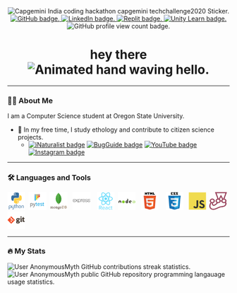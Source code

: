<!--### Hi there 👋-->

<!--
**4N0NYM0U5MY7H/4N0NYM0U5MY7H** is a ✨ _special_ ✨ repository because its `README.md` (this file) appears on your GitHub profile.

Here are some ideas to get you started:

- 🔭 I’m currently working on ...
- 🌱 I’m currently learning ...
- 👯 I’m looking to collaborate on ...
- 🤔 I’m looking for help with ...
- 💬 Ask me about ...
- 📫 How to reach me: ...
- 😄 Pronouns: ...
- ⚡ Fun fact: ...
-->
<div id="header" align="center">
  <img src="https://media.giphy.com/media/gjrYDwbjnK8x36xZIO/giphy.gif" alt="Capgemini India coding hackathon capgemini techchallenge2020 Sticker." width="100"/>
<div id="badges">
  <a href="https://github.com/parasiticfrisk">
    <img src="https://img.shields.io/badge/GitHub-181717?logo=github&logoColor=white&style=for-the-badge" alt="GitHub badge."/>
  </a>
  <a href="https://www.linkedin.com/in/august-frisk/">
    <img src="https://img.shields.io/badge/LinkedIn-0A66C2?logo=linkedin&logoColor=white&style=for-the-badge" alt="LinkedIn badge."/>
  </a>
  <a href="https://replit.com/@4N0NYM0U5MY7H">
    <img src="https://img.shields.io/badge/Replit-F26206?logo=replit&logoColor=white&style=for-the-badge" alt="Replit badge."/>
  </a>
  <a href="https://learn.unity.com/u/604ba327edbc2a0021432996?tab=profile">
    <img src="https://img.shields.io/badge/Unity_Learn-black?logo=unity&logoColor=white&style=for-the-badge" alt="Unity Learn badge."/>
  </a>
</div>
  <img src="https://komarev.com/ghpvc/?username=4N0NYM0U5MY7H&style=flat-square&color=blue" alt="GitHub profile view count badge."/>
  <h1>
    hey there
    <img src="https://media.giphy.com/media/hvRJCLFzcasrR4ia7z/giphy.gif" alt="Animated hand waving hello." width="30px"/>
  </h1>
</div>
<!--<div align="center">
  <img src="https://media.giphy.com/media/dWesBcTLavkZuG35MI/giphy.gif" alt="LF DIGITAL marketing webdesign analytics avento GIF." width="600px"/>
</div>-->

---
### :man_technologist: About Me
I am a Computer Science student at Oregon State University.

- :seedling: In my free time, I study ethology and contribute to citizen science projects.
  - [![iNaturalist badge](https://img.shields.io/badge/iNaturalist-74AC00?style=flat-square&logo=data:image/png;base64,iVBORw0KGgoAAAANSUhEUgAAABAAAAAQCAYAAAAf8/9hAAAA8klEQVQ4T2NkoBAw4tL/HwgYgYCQ+XgNAGn+++/XVxZmdh5cBjG++nTTVpRX7RBMwe+/36axsXBng/ggV4DoL79ebuRllwjAZgjcBTDFyIpAXoCJ4/IOiheINQRZHV4XwFzz/sdjO0EO2UM/fr+fwcEqmAETB7kKxQW//37/wcLEwY7Nr9//fpzGycyfhe5FjFj49efbd1ZmTg5C0ffk4+k0WQGz2RgGYAsHrKEPdT3WdECMITDvE0xpyOkBOfDgbEJ+xRW1RBmArvnn3y/TOFh4wakUpwHf/79Q5GAQv4es6Mevd6c42YXN8SZlQl7BJQ8ASa9sDUq4ciMAAAAASUVORK5CYII=)](https://www.inaturalist.org/people/obad-hai)
  [![BugGuide badge](https://img.shields.io/badge/BugGuide-red?style=flat-square&logo=data:image/png;base64,iVBORw0KGgoAAAANSUhEUgAAABAAAAAQCAYAAAAf8/9hAAAAgElEQVQ4T61TQQ7AIAibj/Fd+9rexWcmkECYaWQJcDGRUkqVcR3i5RgcJ4wnBWxAK4oEKC94yG6F+4mUfAhiFwgG4ygBET1zzvs0q8rl2H1Rgqxz9Maw5pMyZp0Rgd9VCERFSUGZwP/B3zGiYjex5RnN0UwJ2ou+r9y6THGkbJ0Xl3KACTitBiEAAAAASUVORK5CYII=)](https://bugguide.net/user/view/149082)
  [![YouTube badge](https://img.shields.io/badge/YouTube-FF0000?logo=youtube&logoColor=white&style=flat-square)](https://www.youtube.com/@obad-hai/)
  [![Instagram badge](https://img.shields.io/badge/Instagram-E4405F?logo=instagram&logoColor=white&style=flat-square)](https://www.instagram.com/parasiticfrisk/)


---
### :hammer_and_wrench: Languages and Tools

<div>
<img src="https://github.com/devicons/devicon/blob/master/icons/python/python-original-wordmark.svg" alt="Python icon." width="40" />&nbsp;
<img src="https://github.com/devicons/devicon/blob/master/icons/pytest/pytest-original-wordmark.svg" alt="Pytest icon." width="40" />&nbsp;
<picture>
  <source
    srcset="https://github.com/devicons/devicon/blob/master/icons/mongodb/mongodb-plain-wordmark.svg"
    media="(prefers-color-scheme: dark)"
  />
  <source
    srcset="https://github.com/devicons/devicon/blob/master/icons/mongodb/mongodb-original-wordmark.svg"
    media="(prefers-color-scheme: light), (prefers-color-scheme: no-preference)"
  />
  <img src="https://github.com/devicons/devicon/blob/master/icons/mongodb/mongodb-original-wordmark.svg" alt="Mongo DB icon." width="40" />
</picture>&nbsp;
<picture>
  <source
    srcset="https://github.com/4N0NYM0U5MY7H/4N0NYM0U5MY7H/blob/main/.github/express-plain-wordmark.svg"
    media="(prefers-color-scheme: dark)"
  />
  <source
    srcset="https://github.com/devicons/devicon/blob/master/icons/express/express-original-wordmark.svg"
    media="(prefers-color-scheme: light), (prefers-color-scheme: no-preference)"
  />
  <img src="https://github.com/devicons/devicon/blob/master/icons/express/express-original-wordmark.svg" alt="Express JS icon." width="40" />&nbsp;
</picture>&nbsp;
<img src="https://github.com/devicons/devicon/blob/master/icons/react/react-original-wordmark.svg" alt="React icon." width="40" />&nbsp;
<picture>
  <source
    srcset="https://github.com/devicons/devicon/blob/master/icons/nodejs/nodejs-plain-wordmark.svg"
    media="(prefers-color-scheme: dark)"
  />
  <source
    srcset="https://github.com/devicons/devicon/blob/master/icons/nodejs/nodejs-original-wordmark.svg"
    media="(prefers-color-scheme: light), (prefers-color-scheme: no-preference)"
  />
  <img src="https://github.com/devicons/devicon/blob/master/icons/nodejs/nodejs-original-wordmark.svg" alt="Node JS icon." width="40" />
</picture>&nbsp;
<picture>
  <source
    srcset="https://github.com/devicons/devicon/blob/master/icons/html5/html5-plain-wordmark.svg"
    media="(prefers-color-scheme: dark)"
  />
  <source
    srcset="https://github.com/devicons/devicon/blob/master/icons/html5/html5-original-wordmark.svg"
    media="(prefers-color-scheme: light), (prefers-color-scheme: no-preference)"
  />
  <img src="https://github.com/devicons/devicon/blob/master/icons/html5/html5-original-wordmark.svg" alt="HTML 5 icon." width="40" />&nbsp;
</picture>&nbsp;
<picture>
  <source
    srcset="https://github.com/devicons/devicon/blob/master/icons/css3/css3-plain-wordmark.svg"
    media="(prefers-color-scheme: dark)"
  />
  <source
    srcset="https://github.com/devicons/devicon/blob/master/icons/css3/css3-original-wordmark.svg"
    media="(prefers-color-scheme: light), (prefers-color-scheme: no-preference)"
  />
  <img src="https://github.com/devicons/devicon/blob/master/icons/css3/css3-original-wordmark.svg" alt="CSS 3 icon." width="40" />
</picture>&nbsp;
<img src="https://github.com/devicons/devicon/blob/master/icons/javascript/javascript-original.svg" alt="JavaScript icon." width="40" />&nbsp;
<img src="https://github.com/devicons/devicon/blob/master/icons/jest/jest-plain.svg" alt="Jest icon." width="40" />&nbsp;
<picture>
  <source
    srcset="https://github.com/devicons/devicon/blob/master/icons/git/git-plain-wordmark.svg"
    media="(prefers-color-scheme: dark)"
  />
  <source
    srcset="https://github.com/devicons/devicon/blob/master/icons/git/git-original-wordmark.svg"
    media="(prefers-color-scheme: light), (prefers-color-scheme: no-preference)"
  />
  <img src="https://github.com/devicons/devicon/blob/master/icons/git/git-original-wordmark.svg" alt="Git icon." width="40" />
</picture>&nbsp;
</div>

---
### :fire: My Stats

<picture>
  <source
    srcset="https://streak-stats.demolab.com?user=4N0NYM0U5MY7H&theme=highcontrast"
    media="(prefers-color-scheme: dark)"
  />
  <source
    srcset="https://streak-stats.demolab.com?user=4N0NYM0U5MY7H"
    media="(prefers-color-scheme: light), (prefers-color-scheme: no-preference)"      
  />
  <img src="https://streak-stats.demolab.com?user=4N0NYM0U5MY7H" alt="User AnonymousMyth GitHub contributions streak statistics." />
</picture>
<br />
<picture>
  <source
    srcset="https://github-readme-stats.vercel.app/api/top-langs/?username=4N0NYM0U5MY7H&layout=compact&count_private=true&theme=vision-friendly-dark"
    media="(prefers-color-scheme: dark)"
  />
  <source
    srcset="https://github-readme-stats.vercel.app/api/top-langs/?username=4N0NYM0U5MY7H&layout=compact&count_private=true"
    media="(prefers-color-scheme: light), (prefers-color-scheme: no-preference)"
  />
  <img src="https://github-readme-stats.vercel.app/api/top-langs/?username=4N0NYM0U5MY7H&layout=compact&count_private=true" alt="User AnonymousMyth public GitHub repository programming langauage usage statistics." />
</picture>
